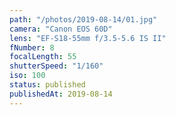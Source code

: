 ```yaml
---
path: "/photos/2019-08-14/01.jpg"
camera: "Canon EOS 60D"
lens: "EF-S18-55mm f/3.5-5.6 IS II"
fNumber: 8
focalLength: 55
shutterSpeed: "1/160"
iso: 100
status: published
publishedAt: 2019-08-14
---
```

